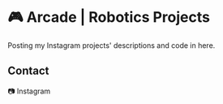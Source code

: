 # 🎮 Arcade | Robotics Projects
Posting my Instagram projects' descriptions and code in here.

## Contact
📷 Instagram
